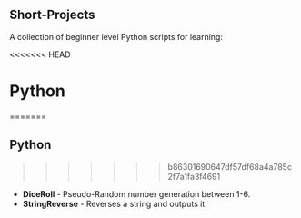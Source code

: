 ## Short-Projects
A collection of beginner level Python scripts for learning:

<<<<<<< HEAD
# Python
=======
## Python
>>>>>>> b86301690647df57df68a4a785c2f7a1fa3f4691
* **DiceRoll** - Pseudo-Random number generation between 1-6.
* **StringReverse** - Reverses a string and outputs it.
